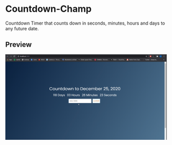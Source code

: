 # Countdown-Champ

Countdown Timer that counts down in seconds, minutes, hours and days to any future date.

## Preview

![](public/countdown_champ.gif)
